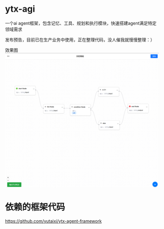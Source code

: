 # ytx-agi
一个ai agent框架，包含记忆、工具、规划和执行模块，快速搭建agent满足特定领域需求

发布预告，目前已在生产业务中使用，正在整理代码，没人催我就慢慢整理：）

效果图
![示例图片](doc/images/demo.png)

# 依赖的框架代码
https://github.com/yutaixi/ytx-agent-framework

